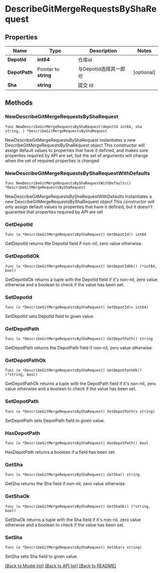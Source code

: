 # DescribeGitMergeRequestsByShaRequest

## Properties

Name | Type | Description | Notes
------------ | ------------- | ------------- | -------------
**DepotId** | **int64** | 仓库id | 
**DepotPath** | Pointer to **string** | 与DepotId选择其一即可 | [optional] 
**Sha** | **string** | 提交 Id | 

## Methods

### NewDescribeGitMergeRequestsByShaRequest

`func NewDescribeGitMergeRequestsByShaRequest(depotId int64, sha string, ) *DescribeGitMergeRequestsByShaRequest`

NewDescribeGitMergeRequestsByShaRequest instantiates a new DescribeGitMergeRequestsByShaRequest object
This constructor will assign default values to properties that have it defined,
and makes sure properties required by API are set, but the set of arguments
will change when the set of required properties is changed

### NewDescribeGitMergeRequestsByShaRequestWithDefaults

`func NewDescribeGitMergeRequestsByShaRequestWithDefaults() *DescribeGitMergeRequestsByShaRequest`

NewDescribeGitMergeRequestsByShaRequestWithDefaults instantiates a new DescribeGitMergeRequestsByShaRequest object
This constructor will only assign default values to properties that have it defined,
but it doesn't guarantee that properties required by API are set

### GetDepotId

`func (o *DescribeGitMergeRequestsByShaRequest) GetDepotId() int64`

GetDepotId returns the DepotId field if non-nil, zero value otherwise.

### GetDepotIdOk

`func (o *DescribeGitMergeRequestsByShaRequest) GetDepotIdOk() (*int64, bool)`

GetDepotIdOk returns a tuple with the DepotId field if it's non-nil, zero value otherwise
and a boolean to check if the value has been set.

### SetDepotId

`func (o *DescribeGitMergeRequestsByShaRequest) SetDepotId(v int64)`

SetDepotId sets DepotId field to given value.


### GetDepotPath

`func (o *DescribeGitMergeRequestsByShaRequest) GetDepotPath() string`

GetDepotPath returns the DepotPath field if non-nil, zero value otherwise.

### GetDepotPathOk

`func (o *DescribeGitMergeRequestsByShaRequest) GetDepotPathOk() (*string, bool)`

GetDepotPathOk returns a tuple with the DepotPath field if it's non-nil, zero value otherwise
and a boolean to check if the value has been set.

### SetDepotPath

`func (o *DescribeGitMergeRequestsByShaRequest) SetDepotPath(v string)`

SetDepotPath sets DepotPath field to given value.

### HasDepotPath

`func (o *DescribeGitMergeRequestsByShaRequest) HasDepotPath() bool`

HasDepotPath returns a boolean if a field has been set.

### GetSha

`func (o *DescribeGitMergeRequestsByShaRequest) GetSha() string`

GetSha returns the Sha field if non-nil, zero value otherwise.

### GetShaOk

`func (o *DescribeGitMergeRequestsByShaRequest) GetShaOk() (*string, bool)`

GetShaOk returns a tuple with the Sha field if it's non-nil, zero value otherwise
and a boolean to check if the value has been set.

### SetSha

`func (o *DescribeGitMergeRequestsByShaRequest) SetSha(v string)`

SetSha sets Sha field to given value.



[[Back to Model list]](../README.md#documentation-for-models) [[Back to API list]](../README.md#documentation-for-api-endpoints) [[Back to README]](../README.md)


